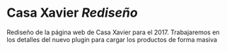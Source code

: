 # Casa Xavier <i>Rediseño</i>
Rediseño de la página web de Casa Xavier para el 2017. Trabajaremos en los detalles del nuevo plugin para cargar los productos de forma masiva

